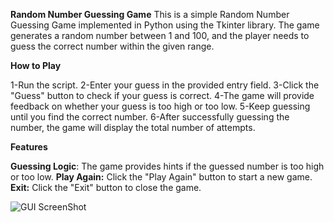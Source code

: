 **Random Number Guessing Game**
This is a simple Random Number Guessing Game implemented in Python using the Tkinter library. The game generates a random number between 1 and 100, and the player needs to guess the correct number within the given range.

**How to Play**

1-Run the script.
2-Enter your guess in the provided entry field.
3-Click the "Guess" button to check if your guess is correct.
4-The game will provide feedback on whether your guess is too high or too low.
5-Keep guessing until you find the correct number.
6-After successfully guessing the number, the game will display the total number of attempts.

**Features**

**Guessing Logic**: The game provides hints if the guessed number is too high or too low.
**Play Again:** Click the "Play Again" button to start a new game.
**Exit:** Click the "Exit" button to close the game.


![GUI ScreenShot](https://private-user-images.githubusercontent.com/146584634/286710616-5135282d-6230-4099-a94f-6b149fb1f6a5.png?jwt=eyJhbGciOiJIUzI1NiIsInR5cCI6IkpXVCJ9.eyJpc3MiOiJnaXRodWIuY29tIiwiYXVkIjoicmF3LmdpdGh1YnVzZXJjb250ZW50LmNvbSIsImtleSI6ImtleTEiLCJleHAiOjE3MDEyODQyNzksIm5iZiI6MTcwMTI4Mzk3OSwicGF0aCI6Ii8xNDY1ODQ2MzQvMjg2NzEwNjE2LTUxMzUyODJkLTYyMzAtNDA5OS1hOTRmLTZiMTQ5ZmIxZjZhNS5wbmc_WC1BbXotQWxnb3JpdGhtPUFXUzQtSE1BQy1TSEEyNTYmWC1BbXotQ3JlZGVudGlhbD1BS0lBSVdOSllBWDRDU1ZFSDUzQSUyRjIwMjMxMTI5JTJGdXMtZWFzdC0xJTJGczMlMkZhd3M0X3JlcXVlc3QmWC1BbXotRGF0ZT0yMDIzMTEyOVQxODUyNTlaJlgtQW16LUV4cGlyZXM9MzAwJlgtQW16LVNpZ25hdHVyZT02YTAwNzY1ZWQ1Y2U4YmEwOTIyODc1ZDRiNzQ2ZDA5ZjlkNTVmZDc2ZTI5ZmVhNjBiODNjYTUxMmJmOGM1Nzk0JlgtQW16LVNpZ25lZEhlYWRlcnM9aG9zdCZhY3Rvcl9pZD0wJmtleV9pZD0wJnJlcG9faWQ9MCJ9.XU-GaYvM0M_4XgO9SegHyc1olznlPGKfnvYB0n-WNH4)

